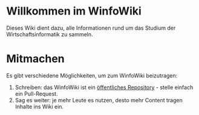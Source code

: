 # Willkommen im WinfoWiki
Dieses Wiki dient dazu, alle Informationen rund um das Studium der Wirtschaftsinformatik zu sammeln.

# Mitmachen
Es gibt verschiedene Möglichkeiten, um zum WinfoWiki beizutragen:

1. Schreiben: das WinfoWiki ist ein [öffentliches Repository](https://github.com/heshsum/winfowiki) - stelle einfach ein Pull-Request.
2. Sag es weiter: je mehr Leute es nutzen, desto mehr Content tragen Inhalte ins Wiki ein.  